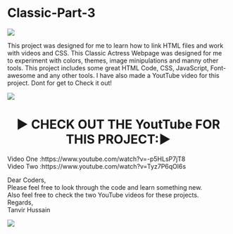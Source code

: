 # Classic-Part-3

<img align="center" src="https://english.cdn.zeenews.com/sites/default/files/2021/06/26/946887-mandakini.jpg" />

This project was designed for me to learn how to link HTML files and work with videos and CSS. This Classic Actress Webpage was designed for me to experiment with colors, themes, image minipulations and manny other tools. This project includes some great HTML Code, CSS,  JavaScript, Font-awesome and any other tools. I have also made a YoutTube video for this project. Dont for get to Check it out!

<img align="center" src="https://images.hindustantimes.com/img/2022/09/12/1600x900/_ef98b6fe-7464-11e7-a83f-2f06dfe08b4c_1662989970082_1662989970082.jpg" />

<h1 align="center">▶️ CHECK OUT THE YoutTube FOR THIS PROJECT:▶️ </h1>
Video One :https://www.youtube.com/watch?v=-p5HLsP7jT8 <br>
Video Two :https://www.youtube.com/watch?v=Tyz7P6qOl6s <br>

Dear Coders, <br>
Please feel free to look through the code and learn something new. <br> 
Also feel free to check the two YouTube videos for these projects. <br>
Regards, <br>
Tanvir Hussain <br>

<img align="center" src="https://cdn.vox-cdn.com/thumbor/8soG0Y1WzzIEqGcW3N--4-5naB4=/0x0:1680x1050/1680x949/filters:focal(840x525:841x526):no_upscale()/cdn0.vox-cdn.com/uploads/chorus_asset/file/9130449/YTLogo_old_new_animation.gif" />
